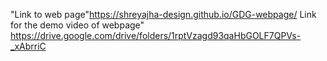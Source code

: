 "Link to web page"https://shreyajha-design.github.io/GDG-webpage/
Link for the demo video of webpage" https://drive.google.com/drive/folders/1rptVzagd93qaHbGOLF7QPVs-_xAbrriC
